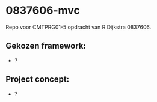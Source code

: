 # 0837606-mvc
Repo voor CMTPRG01-5 opdracht van R Dijkstra 0837606.

## Gekozen framework:
* ?

## Project concept:
* ?
